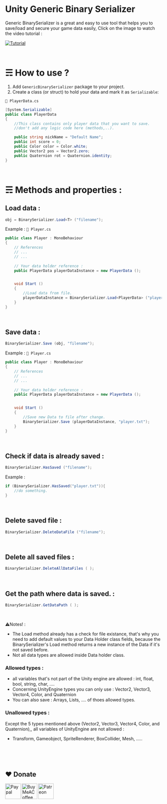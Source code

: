 # Unity Generic Binary Serializer
Generic BinarySerializer is a great and easy to use tool that helps you to save/load and secure your game data easily,
Click on the image to watch the video tutorial :

[![Tutorial](https://img.youtube.com/vi/PbPCW8vK3RQ/0.jpg)](https://www.youtube.com/watch?v=PbPCW8vK3RQ)

<br>

# ☴ How to use ?
1. Add ```GenericBinarySerializer``` package to your project.
2. Create a class (or struct) to hold your data and mark it as ```Serializable```:

```📄 PlayerData.cs```
```c#
[System.Serializable]
public class PlayerData
{
	//This class contains only player data that you want to save.
	//don't add any logic code here (methods,..).

	public string nickName = "Default Name";
	public int score = 0;
	public Color color = Color.white;
	public Vector2 pos = Vector2.zero;
	public Quaternion rot = Quaternion.identity;
}
```
<br>

# ☴ Methods and properties :
## Load data : 
```c#
obj = BinarySerializer.Load<T> ("filename");
```
Example :
```📄 Player.cs```
```c#
public class Player : MonoBehaviour
{
	// References
	// ...
	// ...
	
	// Your data holder reference :
	public PlayerData playerDataInstance = new PlayerData ();


	void Start ()
	{
		//Load data from file.
		playerDataInstance = BinarySerializer.Load<PlayerData> ("player.txt");
	}
}
```
<br>

## Save data : 
```c#
BinarySerializer.Save (obj, "filename");
```
Example :
```📄 Player.cs```
```c#
public class Player : MonoBehaviour
{
	// References
	// ...
	// ...
	
	// Your data holder reference :
	public PlayerData playerDataInstance = new PlayerData ();


	void Start ()
	{
		//Save new Data to file after change.
		BinarySerializer.Save (playerDataInstance, "player.txt");
	}
}
```
<br>

## Check if data is already saved : 
```c#
BinarySerializer.HasSaved ("filename");
```
Example :
```c#
if (BinarySerializer.HasSaved("player.txt")){
	//do something.
}
```
<br>

## Delete saved file : 
```c#
BinarySerializer.DeleteDataFile ("filename");
```
<br>

## Delete all saved files : 
```c#
BinarySerializer.DeleteAllDataFiles ( );
```
<br>

## Get the path where data is saved. : 
```c#
BinarySerializer.GetDataPath ( );
```

<br>

⚠Notes! : 

- The Load method already has a check for file existance, that's why you need to add default values to your Data Holder class fields, because the BinarySerializer's Load method returns a new instance of the Data if it's not saved before.
- Not all data types are allowed inside Data holder class.
### Allowed types :
- all variables that's not part of the Unity engine are allowed : int, float, bool, string, char, ....
- Concerning UnityEngine types you can only use : Vector2, Vector3, Vector4, Color, and Quaternion
- You can also save : Arrays, Lists, .... of thoes allowed types.

### Unallowed types :
Except the 5 types mentioned above (Vector2, Vector3, Vector4, Color, and Quaternion),, all variables of UnityEngine are not allowed :
- Transform, Gameobject, SpriteRenderer, BoxCollider, Mesh, .....





<br><br><br>
## ❤️ Donate

<a href="https://paypal.me/hamzaherbou" title="https://paypal.me/hamzaherbou" target="_blank"><img align="left" height="50" src="https://www.mediafire.com/convkey/72dc/iz78ys7vtfsl957zg.jpg" alt="Paypal"></a>

<a href="https://www.buymeacoffee.com/hamzaherbou" title="https://www.buymeacoffee.com/hamzaherbou" target="_blank"><img align="left" height="50" src="https://www.mediafire.com/convkey/66bc/dg3xdk96km1pt7gzg.jpg" alt="BuyMeACoffee"></a>

<a href="https://patreon.com/herbou" title="https://patreon.com/herbou" target="_blank"><img align="left" height="50" src="https://www.mediafire.com/convkey/dc61/9kn26we5y76t8vlzg.jpg" alt="Patreon"></a>

